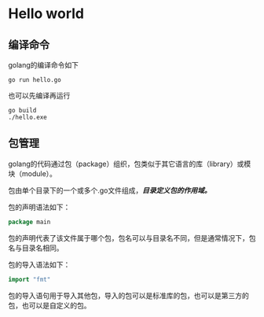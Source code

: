 # Hello world

## 编译命令
golang的编译命令如下
```shell
go run hello.go
```
也可以先编译再运行
```shell
go build
./hello.exe
```

## 包管理

golang的代码通过包（package）组织，包类似于其它语言的库（library）或模块（module）。

包由单个目录下的一个或多个.go文件组成，***目录定义包的作用域。***

包的声明语法如下：
```go
package main
```
包的声明代表了该文件属于哪个包，包名可以与目录名不同，但是通常情况下，包名与目录名相同。

包的导入语法如下：
```go
import "fmt"
```
包的导入语句用于导入其他包，导入的包可以是标准库的包，也可以是第三方的包，也可以是自定义的包。

